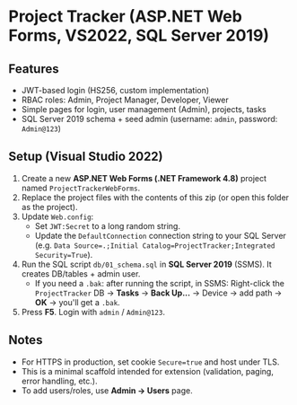 # Project Tracker (ASP.NET Web Forms, VS2022, SQL Server 2019)

## Features
- JWT-based login (HS256, custom implementation)
- RBAC roles: Admin, Project Manager, Developer, Viewer
- Simple pages for login, user management (Admin), projects, tasks
- SQL Server 2019 schema + seed admin (username: `admin`, password: `Admin@123`)

## Setup (Visual Studio 2022)
1. Create a new **ASP.NET Web Forms (.NET Framework 4.8)** project named `ProjectTrackerWebForms`.
2. Replace the project files with the contents of this zip (or open this folder as the project).
3. Update `Web.config`:
   - Set `JWT:Secret` to a long random string.
   - Update the `DefaultConnection` connection string to your SQL Server (e.g. `Data Source=.;Initial Catalog=ProjectTracker;Integrated Security=True`).
4. Run the SQL script `db/01_schema.sql` in **SQL Server 2019** (SSMS). It creates DB/tables + admin user.
   - If you need a `.bak`: after running the script, in SSMS: Right-click the `ProjectTracker` DB → **Tasks** → **Back Up...** → Device → add path → **OK** → you'll get a `.bak`.
5. Press **F5**. Login with `admin` / `Admin@123`.

## Notes
- For HTTPS in production, set cookie `Secure=true` and host under TLS.
- This is a minimal scaffold intended for extension (validation, paging, error handling, etc.).
- To add users/roles, use **Admin → Users** page.
